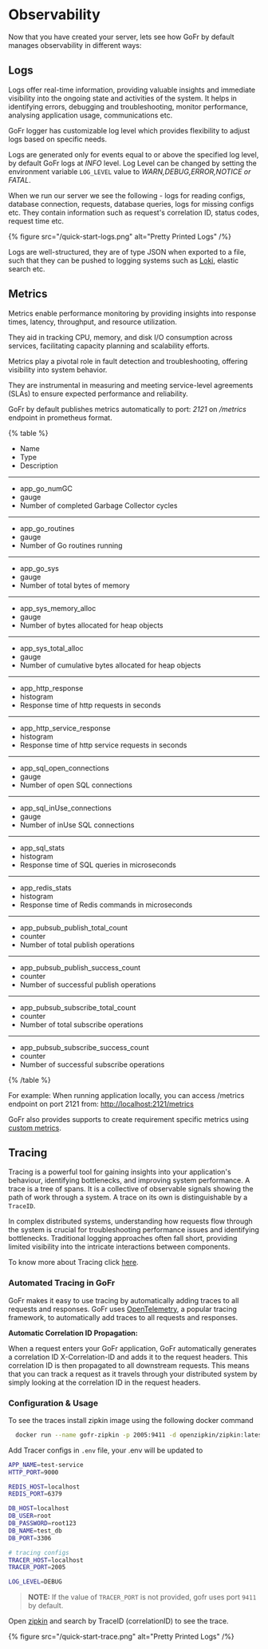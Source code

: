 # Observability

Now that you have created your server, lets see how GoFr by default manages observability in different ways:

## Logs
  Logs offer real-time information, providing valuable insights and immediate visibility into the ongoing state and activities of the system.
  It helps in identifying errors, debugging and troubleshooting, monitor performance, analysing application usage, communications etc.

  GoFr logger has customizable log level which provides flexibility to adjust logs based on specific needs.

  Logs are generated only for events equal to or above the specified log level, by default GoFr logs at _INFO_ level.
  Log Level can be changed by setting the environment variable `LOG_LEVEL` value to _WARN,DEBUG,ERROR,NOTICE or FATAL_.

  When we run our server we see the following - logs for reading configs, database connection, requests, database queries, logs for missing configs etc.
  They contain information such as request's correlation ID, status codes, request time etc.

{% figure src="/quick-start-logs.png" alt="Pretty Printed Logs" /%}

  Logs are well-structured, they are of type JSON when exported to a file, such that they can be pushed to logging systems such as [Loki](https://grafana.com/oss/loki/), elastic search etc.

## Metrics
Metrics enable performance monitoring by providing insights into response times, latency, throughput, and resource utilization.

They aid in tracking CPU, memory, and disk I/O consumption across services, facilitating capacity planning and scalability efforts.

Metrics play a pivotal role in fault detection and troubleshooting, offering visibility into system behavior.

They are instrumental in measuring and meeting service-level agreements (SLAs) to ensure expected performance and reliability.

GoFr by default publishes metrics automatically to port: _2121_ on _/metrics_ endpoint in prometheus format.

{% table %}

* Name
* Type
* Description
---
* app_go_numGC
* gauge
* Number of completed Garbage Collector cycles
---
* app_go_routines
* gauge
* Number of Go routines running
---
* app_go_sys
* gauge
* Number of total bytes of memory
---
* app_sys_memory_alloc
* gauge
* Number of bytes allocated for heap objects
---
* app_sys_total_alloc
* gauge
* Number of cumulative bytes allocated for heap objects
---
* app_http_response
* histogram
* Response time of http requests in seconds
---
* app_http_service_response
* histogram
* Response time of http service requests in seconds
---
* app_sql_open_connections
* gauge
* Number of open SQL connections
---
* app_sql_inUse_connections
* gauge
* Number of inUse SQL connections
---
* app_sql_stats
* histogram
* Response time of SQL queries in microseconds
---
* app_redis_stats
* histogram
* Response time of Redis commands in microseconds
---
* app_pubsub_publish_total_count
* counter
* Number of total publish operations
---
* app_pubsub_publish_success_count
* counter
* Number of successful publish operations
---
* app_pubsub_subscribe_total_count
* counter
* Number of total subscribe operations
---
* app_pubsub_subscribe_success_count
* counter
* Number of successful subscribe operations

{% /table %}

For example: When running application locally, you can access /metrics endpoint on port 2121 from: [http://localhost:2121/metrics](http://localhost:2121/metrics)

  GoFr also provides supports to create requirement specific metrics using [custom metrics](/docs/advanced-guide/publishing-custom-metrics).

## Tracing
Tracing is a powerful tool for gaining insights into your application's behaviour, identifying bottlenecks, and improving
system performance. A trace is a tree of spans. It is a collective of observable signals showing the path of work
through a system. A trace on its own is distinguishable by a `TraceID`.

In complex distributed systems, understanding how requests flow through the system is crucial for troubleshooting performance
issues and identifying bottlenecks. Traditional logging approaches often fall short, providing limited visibility into
the intricate interactions between components.


To know more about Tracing click [here](https://opentelemetry.io/docs/concepts/signals/#traces).


### Automated Tracing in GoFr
GoFr makes it easy to use tracing by automatically adding traces to all requests and responses. GoFr uses
[OpenTelemetry](https://opentelemetry.io/docs/concepts/what-is-opentelemetry/), a popular tracing framework, to
automatically add traces to all requests and responses.

**Automatic Correlation ID Propagation:**

When a request enters your GoFr application, GoFr automatically generates a correlation ID X-Correlation-ID and adds it 
to the request headers. This correlation ID is then propagated to all downstream requests. This means that you can track
a request as it travels through your distributed system by simply looking at the correlation ID in the request headers.


### Configuration & Usage
To see the traces install zipkin image using the following docker command
```bash
  docker run --name gofr-zipkin -p 2005:9411 -d openzipkin/zipkin:latest
  ```

Add Tracer configs in `.env` file, your .env will be updated to

  ```bash
  APP_NAME=test-service
  HTTP_PORT=9000
  
  REDIS_HOST=localhost
  REDIS_PORT=6379
  
  DB_HOST=localhost
  DB_USER=root
  DB_PASSWORD=root123
  DB_NAME=test_db
  DB_PORT=3306
  
  # tracing configs
  TRACER_HOST=localhost
  TRACER_PORT=2005
  
  LOG_LEVEL=DEBUG
  ```

> **NOTE:** If the value of `TRACER_PORT` is not 
provided, gofr uses port `9411` by default.

Open [zipkin](http://localhost:2005/zipkin/) and search by TraceID (correlationID) to see the trace.

{% figure src="/quick-start-trace.png" alt="Pretty Printed Logs" /%}
